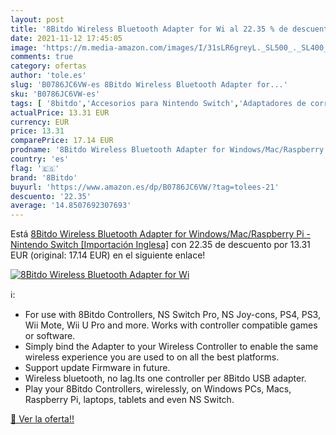 ```yaml
---
layout: post
title: '8Bitdo Wireless Bluetooth Adapter for Wi al 22.35 % de descuento'
date: 2021-11-12 17:45:05
image: 'https://m.media-amazon.com/images/I/31sLR6greyL._SL500_._SL400_.jpg'
comments: true
category: ofertas
author: 'tole.es'
slug: 'B0786JC6VW-es 8Bitdo Wireless Bluetooth Adapter for...'
sku: 'B0786JC6VW-es'
tags: [ '8bitdo','Accesorios para Nintendo Switch','Adaptadores de corriente para Nintendo Switch','Cables y adaptadores de corriente para Nintendo Switch','Electrónica','Hardware y juegos para Nintendo Switch','Informática','Videojuegos','nintendo', ]
actualPrice: 13.31 EUR
currency: EUR
price: 13.31
comparePrice: 17.14 EUR
prodname: '8Bitdo Wireless Bluetooth Adapter for Windows/Mac/Raspberry Pi - Nintendo Switch [Importación Inglesa]'
country: 'es'
flag: '🇪🇸'
brand: '8Bitdo'
buyurl: 'https://www.amazon.es/dp/B0786JC6VW/?tag=tolees-21'
descuento: '22.35'
average: '14.8507692307693'
---
```


Está [8Bitdo Wireless Bluetooth Adapter for Windows/Mac/Raspberry Pi - Nintendo Switch [Importación Inglesa]](https://www.amazon.es/dp/B0786JC6VW/?tag=tolees-21) con 22.35 de descuento por 13.31 EUR (original: 17.14 EUR) en el siguiente enlace!

[![8Bitdo Wireless Bluetooth Adapter for Wi](https://m.media-amazon.com/images/I/31sLR6greyL._SL500_._SL400_.jpg)](https://www.amazon.es/dp/B0786JC6VW/?tag=tolees-21)

ℹ️:

- For use with 8Bitdo Controllers, NS Switch Pro, NS Joy-cons, PS4, PS3, Wii Mote, Wii U Pro and more. Works with controller compatible games or software.
- Simply bind the Adapter to your Wireless Controller to enable the same wireless experience you are used to on all the best platforms.
- Support update Firmware in future.
- Wireless bluetooth, no lag.Its one controller per 8Bitdo USB adapter.
- Play your 8Bitdo Controllers, wirelessly, on Windows PCs, Macs, Raspberry Pi, laptops, tablets and even NS Switch.

[🛒 Ver la oferta!!](https://www.amazon.es/dp/B0786JC6VW/?tag=tolees-21)
